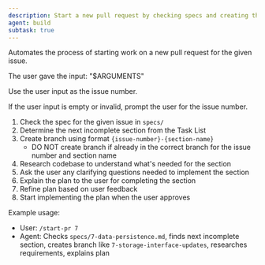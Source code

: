 ```yaml
---
description: Start a new pull request by checking specs and creating the appropriate branch
agent: build
subtask: true
---
```


Automates the process of starting work on a new pull request for the given issue.

The user gave the input: "$ARGUMENTS"

Use the user input as the issue number.

If the user input is empty or invalid, prompt the user for the issue number.

1. Check the spec for the given issue in `specs/`
1. Determine the next incomplete section from the Task List
1. Create branch using format `{issue-number}-{section-name}`
   - DO NOT create branch if already in the correct branch for the issue number and section name
1. Research codebase to understand what's needed for the section
1. Ask the user any clarifying questions needed to implement the section
1. Explain the plan to the user for completing the section
1. Refine plan based on user feedback
1. Start implementing the plan when the user approves

Example usage:
- User: `/start-pr 7`
- Agent: Checks `specs/7-data-persistence.md`, finds next incomplete section, creates branch like `7-storage-interface-updates`, researches requirements, explains plan
